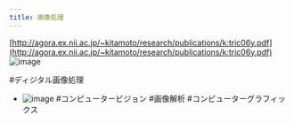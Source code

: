 ```yaml
---
title: 画像処理
---
```


[http://agora.ex.nii.ac.jp/~kitamoto/research/publications/k:tric06y.pdf](http://agora.ex.nii.ac.jp/~kitamoto/research/publications/k:tric06y.pdf)
![image](https://gyazo.com/36dd5b12f1dcd6690cc54b5add933bea/thumb/1000)

\#ディジタル画像処理

* ![image](https://gyazo.com/d1fba99682784402d678f7621b7f63ca/thumb/1000)
  \#コンピュータービジョン #画像解析 #コンピューターグラフィックス
